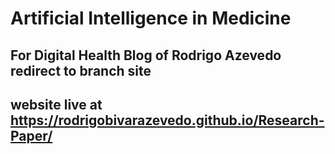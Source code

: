 # Artificial Intelligence in Medicine

## For Digital Health Blog of Rodrigo Azevedo redirect to branch site

## website live at https://rodrigobivarazevedo.github.io/Research-Paper/
